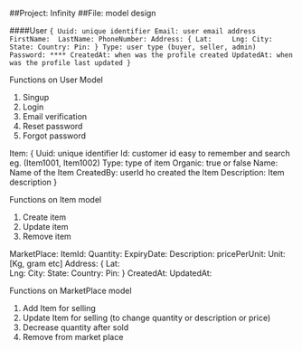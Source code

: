 ##Project: Infinity
##File: model design

####User 
`{
Uuid: unique identifier
Email: user email address
FirstName: 
LastName:
PhoneNumber:
Address: {
	Lat:	
	Lng:
	City:
	State:
	Country:
	Pin:
	}
Type: user type (buyer, seller, admin)
Password: ****
CreatedAt: when was the profile created
UpdatedAt: when was the profile last updated
}
`

Functions on User Model
1. Singup
2. Login
3. Email verification
4. Reset password
5. Forgot password


Item: {
Uuid: unique identifier
Id: customer id easy to remember and search eg. (Item1001, Item1002)
Type: type of item
Organic: true or false
Name: Name of the Item
CreatedBy: userId ho created the Item
Description: Item description
}

Functions on Item model
1. Create item
2. Update item
3. Remove item


MarketPlace:
ItemId:
Quantity:
ExpiryDate:
Description:
pricePerUnit:
Unit: [Kg, gram etc]
Address: {
	Lat:	
	Lng:
	City:
	State:
	Country:
	Pin:
	}
CreatedAt: 
UpdatedAt:

Functions on MarketPlace model
1. Add Item for selling
2. Update Item for selling (to change quantity or description or price)
3. Decrease quantity after sold
4. Remove from market place

